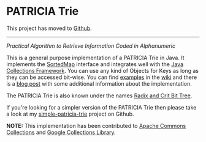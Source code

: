 # PATRICIA Trie #

This project has moved to [Github](https://github.com/rkapsi/patricia-trie).


---


_Practical Algorithm to Retrieve Information Coded in Alphanumeric_

This is a general purpose implementation of a PATRICIA Trie in Java. It implements the [SortedMap](http://java.sun.com/javase/6/docs/api/java/util/SortedMap.html) interface and integrates well with the
[Java Collections Framework](http://java.sun.com/javase/6/docs/technotes/guides/collections). You can use any kind of Objects for Keys as long as they can be accessed bit-wise. You can find [examples](http://code.google.com/p/patricia-trie/wiki/Examples) in the [wiki](http://code.google.com/p/patricia-trie/w/list) and there is a [blog post](http://www.kapsi.de/blog/?p=67) with some additional information about the implementation.

The PATRICIA Trie is also known under the names [Radix and Crit Bit Tree](http://en.wikipedia.org/wiki/PATRICIA).

If you're looking for a simpler version of the PATRICIA Trie then please take a look at my  [simple-patricia-trie](https://github.com/rkapsi/simple-patricia-trie) project on Github.

**NOTE:** This implementation has been contributed to [Apache Commons Collections](https://issues.apache.org/jira/browse/COLLECTIONS-225) and [Google Collections Library](http://groups.google.com/group/google-guice/browse_frm/thread/ffb2a3b3b9e39e79/23d2736911a14109).